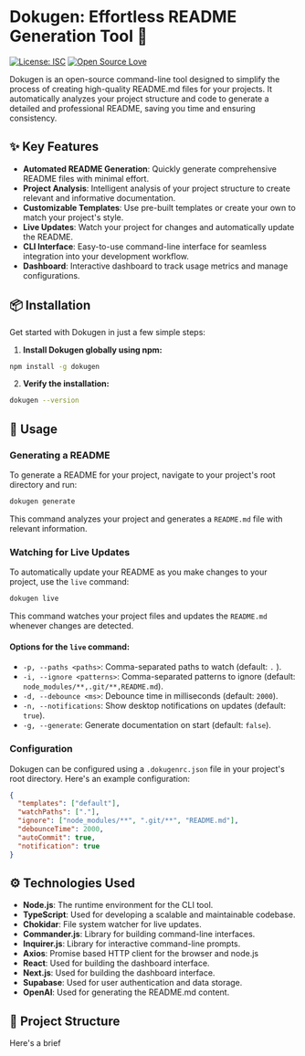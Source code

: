 # Dokugen: Effortless README Generation Tool 🚀

[![License: ISC](https://img.shields.io/badge/License-ISC-blue.svg)](https://opensource.org/licenses/ISC)
[![Open Source Love](https://badges.frapsoft.com/os/v1/open-source.svg?v=103)](https://opensource.org/)

Dokugen is an open-source command-line tool designed to simplify the process of creating high-quality README.md files for your projects. It automatically analyzes your project structure and code to generate a detailed and professional README, saving you time and ensuring consistency.

## ✨ Key Features

-   **Automated README Generation**: Quickly generate comprehensive README files with minimal effort.
-   **Project Analysis**: Intelligent analysis of your project structure to create relevant and informative documentation.
-   **Customizable Templates**: Use pre-built templates or create your own to match your project's style.
-   **Live Updates**: Watch your project for changes and automatically update the README.
-   **CLI Interface**: Easy-to-use command-line interface for seamless integration into your development workflow.
-   **Dashboard**: Interactive dashboard to track usage metrics and manage configurations.

## 📦 Installation

Get started with Dokugen in just a few simple steps:

1.  **Install Dokugen globally using npm:**

```bash
npm install -g dokugen
```

2.  **Verify the installation:**

```bash
dokugen --version
```

## 🔧 Usage

### Generating a README

To generate a README for your project, navigate to your project's root directory and run:

```bash
dokugen generate
```

This command analyzes your project and generates a `README.md` file with relevant information.

### Watching for Live Updates

To automatically update your README as you make changes to your project, use the `live` command:

```bash
dokugen live
```

This command watches your project files and updates the `README.md` whenever changes are detected.

#### Options for the `live` command:

-   `-p, --paths <paths>`: Comma-separated paths to watch (default: `.` ).
-   `-i, --ignore <patterns>`: Comma-separated patterns to ignore (default: `node_modules/**,.git/**,README.md`).
-   `-d, --debounce <ms>`: Debounce time in milliseconds (default: `2000`).
-   `-n, --notifications`: Show desktop notifications on updates (default: `true`).
-   `-g, --generate`: Generate documentation on start (default: `false`).

### Configuration

Dokugen can be configured using a `.dokugenrc.json` file in your project's root directory. Here's an example configuration:

```json
{
  "templates": ["default"],
  "watchPaths": ["."],
  "ignore": ["node_modules/**", ".git/**", "README.md"],
  "debounceTime": 2000,
  "autoCommit": true,
  "notification": true
}
```

## ⚙️ Technologies Used

-   **Node.js**: The runtime environment for the CLI tool.
-   **TypeScript**: Used for developing a scalable and maintainable codebase.
-   **Chokidar**: File system watcher for live updates.
-   **Commander.js**: Library for building command-line interfaces.
-   **Inquirer.js**: Library for interactive command-line prompts.
-   **Axios**: Promise based HTTP client for the browser and node.js
-   **React**: Used for building the dashboard interface.
-   **Next.js**: Used for building the dashboard interface.
-   **Supabase**: Used for user authentication and data storage.
-   **OpenAI**: Used for generating the README.md content.

## 📂 Project Structure

Here's a brief